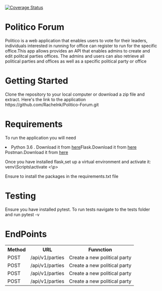 <a href='https://coveralls.io/github/Rachelnk/Politico-Forum?branch=master'><img src='https://coveralls.io/repos/github/Rachelnk/Politico-Forum/badge.svg?branch=master' alt='Coverage Status' /></a>
<h1> Politico Forum </h1>
<p>Politico is a web application that enables users to vote for their leaders, individuals interested in running for office can register to run for the specific office.This app allows provides an API that enables admins to create and edit politcal parties offices. The admins and users can also retrieve all political parties and offices as well as a specific political party or office </p>

<h1>Getting Started</h1>
<p> Clone the repository to your local computer or download a zip file and extract. Here's the link to the application https://github.com/Rachelnk/Politico-Forum.git</p>

<h1>Requirements  </h1>
<p>To run the application you will need <li> Python 3.6 . Download it from <a href="">here</a></l1><l1>Flask.Download it from <a href="">here</a></l1>
<l1>Postman.Download it from <a href="">here</a></l1></p>
<p>Once you have installed flask,set up a virtual environment and activate it: 
  venv\Scripts\activate <\p>
<p>Ensure to install the packages in the requirements.txt file</p>
  
<h1>Testing</h1>
<p>Ensure you have installed pytest. To run tests navigate to the tests folder and run pytest -v</p>
 
<h1>EndPoints</h1>
<table>
  <tr>
  <th>Method</th>
   <th>URL</th>
   <th>Funnction</th>
  </tr>
  <tr>
    <td>POST</td>
    <td>/api/v1/parties</td>
    <td>Create a new political party</td>
    </tr>
  <tr>
    <td>POST</td>
    <td>/api/v1/parties</td>
    <td>Create a new political party</td>
    </tr>
  <tr>
    <td>POST</td>
    <td>/api/v1/parties</td>
    <td>Create a new political party</td>
    </tr>
  <tr>
    <td>POST</td>
    <td>/api/v1/parties</td>
    <td>Create a new political party</td>
    </tr>
      
